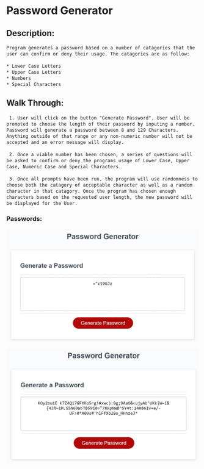 # Password Generator

## Description:
    Program generates a password based on a number of catagories that the user can confirm or deny their usage. The catagories are as follow:

    * Lower Case Letters
    * Upper Case Letters
    * Numbers
    * Special Characters

## Walk Through:

     1. User will click on the button "Generate Password". User will be prompted to choose the length of their password by inputing a number. Password will generate a password between 8 and 129 Characters. Anything outside of that range or any non-numeric number will not be accepted and an error message will display.

     2. Once a viable number has been chosen, a series of questions will be asked to confirm or deny the programs usage of Lower Case, Upper Case, Numeric Case and Special Characters. 

     3. Once all prompts have been run, the program will use randomness to choose both the catagory of acceptable character as well as a random character in that catagory. Once the program has chosen enough characters based on the requested user length, the new password will be displayed for the User.

### Passwords:
![Password_8_Characters](https://github.com/JSheleg/password_generator/blob/main/assets/img/pass_8.JPG)

![Password_129_Characters](https://github.com/JSheleg/password_generator/blob/main/assets/img/pass_129.JPG)


